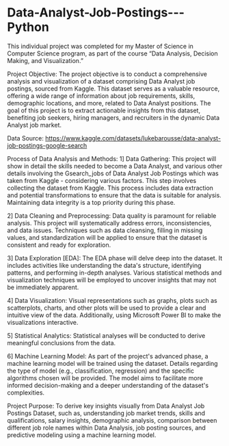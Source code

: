 # Data-Analyst-Job-Postings---Python

This individual project was completed for my Master of Science in Computer Science program, as part of the course “Data Analysis, Decision Making, and Visualization.”

Project Objective:
The project objective is to conduct a comprehensive analysis and visualization of a dataset comprising Data Analyst job 
postings, sourced from Kaggle. This dataset serves as a valuable resource, offering a wide range of information about job 
requirements, skills, demographic locations, and more, related to Data Analyst positions. The goal of this project is to extract 
actionable insights from this dataset, benefiting job seekers, hiring managers, and recruiters in the dynamic Data Analyst 
job market.

Data Source: 
https://www.kaggle.com/datasets/lukebarousse/data-analyst-job-postings-google-search

Process of Data Analysis and Methods:
1] Data Gathering: This project will show in detail the skills needed to become a Data Analyst, and various other 
details involving the Gsearch_jobs of Data Analyst Job Postings which was taken from Kaggle - considering various 
factors. This step involves collecting the dataset from Kaggle. This process includes data extraction and potential 
transformations to ensure that the data is suitable for analysis. Maintaining data integrity is a top priority during this 
phase.

2] Data Cleaning and Preprocessing: Data quality is paramount for reliable analysis. This project will systematically 
address errors, inconsistencies, and data issues. Techniques such as data cleansing, filling in missing values, and 
standardization will be applied to ensure that the dataset is consistent and ready for exploration.

3] Data Exploration [EDA]: The EDA phase will delve deep into the dataset. It includes activities like understanding 
the data's structure, identifying patterns, and performing in-depth analyses. Various statistical methods and 
visualization techniques will be employed to uncover insights that may not be immediately apparent.

4] Data Visualization: Visual representations such as graphs, plots such as scatterplots, charts, and other plots will be 
used to provide a clear and intuitive view of the data. Additionally, using Microsoft Power BI to make the 
visualizations interactive.

5] Statistical Analytics: Statistical analyses will be conducted to derive meaningful conclusions from the data.

6] Machine Learning Model: As part of the project's advanced phase, a machine learning model will be trained using 
the dataset. Details regarding the type of model (e.g., classification, regression) and the specific algorithms chosen 
will be provided. The model aims to facilitate more informed decision-making and a deeper understanding of the 
dataset's complexities.

Project Purpose:
To derive key insights visually from Data Analyst Job Postings Dataset, such as, understanding job market trends, skills and 
qualifications, salary insights, demographic analysis, comparison between different job role names within Data Analysis,
job posting sources, and predictive modeling using a machine learning model.
